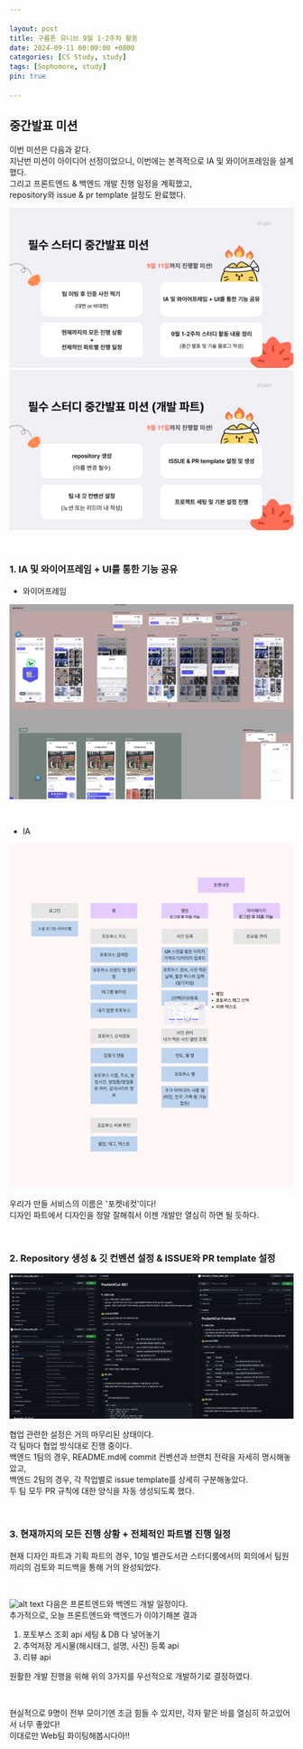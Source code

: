 ```yaml
---

layout: post
title: 구름톤 유니브 9월 1-2주차 활동
date: 2024-09-11 00:00:00 +0800
categories: [CS Study, study]
tags: [Sophomore, study]
pin: true

---
```



## 중간발표 미션
이번 미션은 다음과 같다.  
지난번 미션이 아이디어 선정이었으니, 이번에는 본격적으로 IA 및 와이어프레임을 설계했다.  
그리고 프론트엔드 & 백엔드 개발 진행 일정을 계획했고,  
repository와 issue & pr template 설정도 완료했다.

![alt text](중간발표_미션.png)
![alt text](중간발표_미션_개발.png)

<br>

### 1. IA 및 와이어프레임 + UI를 통한 기능 공유

- 와이어프레임

![alt text](와이어프레임.png)

<br>

- IA

![alt text](IA.png)

우리가 만들 서비스의 이름은 '포켓네컷'이다!  
디자인 파트에서 디자인을 정말 잘해줘서 이젠 개발만 열심히 하면 될 듯하다.

<br>

### 2. Repository 생성 & 깃 컨벤션 설정 & ISSUE와 PR template 설정
![alt text](repository.png)

협업 관련한 설정은 거의 마무리된 상태이다.  
각 팀마다 협업 방식대로 진행 중이다.  
백엔드 1팀의 경우, README.md에 commit 컨벤션과 브랜치 전략을 자세히 명시해놓았고,  
백엔드 2팀의 경우, 각 작업별로 issue template를 상세히 구분해놓았다.  
두 팀 모두 PR 규칙에 대한 양식을 자동 생성되도록 했다.

<br>

### 3. 현재까지의 모든 진행 상황 + 전체적인 파트별 진행 일정

현재 디자인 파트과 기획 파트의 경우, 10일 별관도서관 스터디룸에서의 회의에서 팀원끼리의 검토와 피드백을 통해 거의 완성되었다.  

<br>

![alt text](9월.png)
다음은 프론트엔드와 백엔드 개발 일정이다.  
추가적으로, 오늘 프론트엔드와 백엔드가 이야기해본 결과 

1. 포토부스 조회 api 세팅 & DB 다 넣어놓기
2. 추억저장 게시물(해시태그, 설명, 사진) 등록 api
3. 리뷰 api

원활한 개발 진행을 위해 위의 3가지를 우선적으로 개발하기로 결정하였다.  

<br>

현실적으로 9명이 전부 모이기엔 조금 힘들 수 있지만, 각자 맡은 바를 열심히 하고있어서 너무 좋았다!  
이대로만 Web팀 화이팅해봅시다아!!